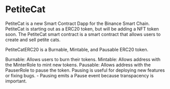 # PetiteCat

PetiteCat is a new Smart Contract Dapp for the Binance Smart Chain. PetiteCat is starting out as a ERC20 token, but will be adding a NFT token soon.
The PetiteCat smart contract is a smart contract that allows users to create and sell petite cats.

PetiteCatERC20 is a Burnable, Mintable, and Pausable ERC20 token.

Burnable: Allows users to burn their tokens.
Mintable: Allows address with the MinterRole to mint new tokens.
Pausable: Allows address with the PauserRole to pause the token.
    Pausing is useful for deploying new features or fixing bugs.
    - Pausing emits a Pause event because transpacency is important.